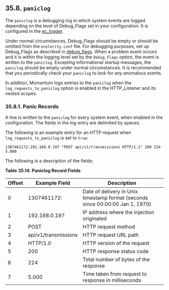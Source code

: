 ## 35.8. `paniclog`

The `paniclog` is a debugging log in which system events are logged depending on the level of Debug_Flags set in your configuration. It is configured in the [ec_logger](modules.ec_logger.php "71.30. EC_logger – Momentum-Style Logging").

Under normal circumstances, Debug_Flags should be empty or should be omitted from the `ecelerity.conf` file. For debugging purposes, set up Debug_Flags as described in [debug_flags](conf.ref.debug_flags.php "debug_flags"). When a problem event occurs and it is within the logging level set by the `Debug_Flags` option, the event is written to the `paniclog`. Excepting informational startup messages, the `paniclog` should be empty under normal circumstances. It is recommended that you periodically check your `paniclog` to look for any anomalous events.

In addition, Momentum logs entries to the `paniclog` when the `log_requests_to_paniclog` option is enabled in the HTTP_Listener and its nested scopes.

### 35.8.1. Panic Records

A line is written to the `paniclog` for every system event, when enabled in the configuration. The fields in the log entry are delimited by spaces.

The following is an example entry for an HTTP request when `log_requests_to_paniclog` is set to `true`:

`1307461172:192.168.0.197 "POST api/v1/transmissions HTTP/1.1" 200 224 5.000`

The following is a description of the fields:

<a name="log_formats.paniclog.ec.record.fields"></a>

**Table 35.14. Paniclog Record Fields**

| Offset | Example Field | Description |
| --- | --- | --- |
| 0 | 1307461172: | Date of delivery in Unix timestamp format (seconds since 00:00:00 Jan 1, 1970) |
| 1 | 192.168.0.197 | IP address where the injection originated |
| 2 | POST | HTTP request method |
| 3 | api/v1/transmissions | HTTP request URL path |
| 4 | HTTP/1.0 | HTTP version of the request |
| 5 | 200 | HTTP response status code |
| 6 | 224 | Total number of bytes of the response |
| 7 | 5.000 | Time taken from request to response in milliseconds |
